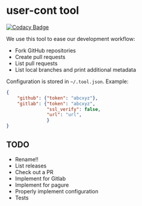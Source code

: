 # user-cont tool

[![Codacy Badge](https://api.codacy.com/project/badge/Grade/7c4e622a12074303b4b8752f87ef0c80)](https://www.codacy.com/app/user-cont/tool?utm_source=github.com&amp;utm_medium=referral&amp;utm_content=user-cont/tool&amp;utm_campaign=Badge_Grade)

We use this tool to ease our development workflow:

 * Fork GitHub repositories
 * Create pull requests
 * List pull requests
 * List local branches and print additional metadata

Configuration is stored in `~/.tool.json`. Example:

```json
{
    "github": {"token": "abcxyz"},
    "gitlab": {"token": "abcxyz",
               "ssl_verify": false,
               "url": "url",
               }
}
```


## TODO

 * Rename!!
 * List releases
 * Check out a PR
 * Implement for Gitlab
 * Implement for pagure
 * Properly implement configuration
 * Tests
